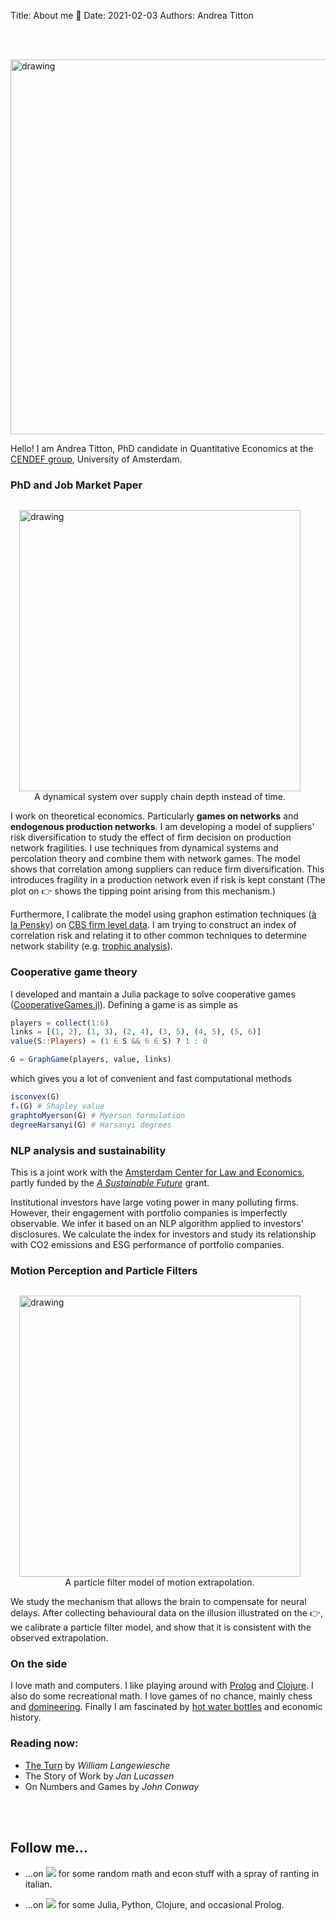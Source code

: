 Title: About me 🦉
Date: 2021-02-03
Authors: Andrea Titton


<br/><br/>

<img src="{static}/images/palude.jpg" alt="drawing" width="600"/>


Hello! I am Andrea Titton, PhD candidate in Quantitative Economics at the [CENDEF group](https://cendef.uva.nl/), University of Amsterdam.

### PhD and Job Market Paper

<figure style="float: right; margin-left: 100px">
    <img src="{static}/images/basin_small.png" alt="drawing" width="450"/>
    <figcaption style = "text-align: center">A dynamical system over supply chain depth instead of time. </figcaption>
</figure>

I work on theoretical economics. Particularly **games on networks** and **endogenous production networks**. I am developing a model of suppliers' risk diversification to study the effect of firm decision on production network fragilities. I use techniques from dynamical systems and percolation theory and combine them with network games. The model shows that correlation among suppliers can reduce firm diversification. This introduces fragility in a production network even if risk is kept constant (The plot on 👉 shows the tipping point arising from this mechanism.)

Furthermore, I calibrate the model using graphon estimation techniques ([à la Pensky](https://arxiv.org/pdf/1607.00673.pdf)) on [CBS firm level data](https://www.cbs.nl/en-gb/onze-diensten/customised-services-microdata/microdata-conducting-your-own-research). I am trying to construct an index of correlation risk and relating it to other common techniques to determine network stability (e.g. [trophic analysis]({filename}/articles/trophicanalysis.md)).


### Cooperative game theory

I developed and mantain a Julia package to solve cooperative games ([CooperativeGames.jl](https://github.com/NoFishLikeIan/CooperativeGames.jl)). Defining a game is as simple as


```julia
players = collect(1:6)
links = [(1, 2), (1, 3), (2, 4), (3, 5), (4, 5), (5, 6)]
value(S::Players) = (1 ∈ S && 6 ∈ S) ? 1 : 0

G = GraphGame(players, value, links)
```

which gives you a lot of convenient and fast computational methods

```julia
isconvex(G)
fₛ(G) # Shapley value
graphtoMyerson(G) # Myerson formulation
degreeHarsanyi(G) # Harsanyi degrees
```

### NLP analysis and sustainability 

This is a joint work with the [Amsterdam Center for Law and Economics](https://acle.uva.nl/), partly funded by the [*A Sustainable Future*](https://asf.uva.nl/) grant.

Institutional investors have large voting power in many polluting firms. However, their engagement with portfolio companies is imperfectly observable. We infer it based on an NLP algorithm applied to investors' disclosures. We calculate the index for investors and study its relationship with CO2 emissions and ESG performance of portfolio companies.

### Motion Perception and Particle Filters

<figure style="float: right; margin-left: 100px">
    <img src="{static}/images/extrapolation.gif" alt="drawing" width="450"/>
    <figcaption style = "text-align: center">A particle filter model of motion extrapolation. </figcaption>
</figure>

We study the mechanism that allows the brain to compensate for neural delays. After collecting behavioural data on the illusion illustrated on the 👉, we calibrate a particle filter model, and show that it is consistent with the observed extrapolation.

### On the side
I love math and computers. I like playing around with [Prolog](https://github.com/NoFishLikeIan/prolog-playground) and [Clojure](https://github.com/NoFishLikeIan/dietary-monitor). I also do some recreational math. I love games of no chance, mainly chess and [domineering](https://webdocs.cs.ualberta.ca/~games/domineering/). Finally I am fascinated by [hot water bottles](https://solar.lowtechmagazine.com/2022/01/the-revenge-of-the-hot-water-bottle.html) and economic history.

### Reading now:

- [The Turn](https://www.theatlantic.com/past/docs/unbound/langew/turn.htm) by *William Langewiesche*
- The Story of Work by *Jan Lucassen*
- On Numbers and Games by *John Conway*

<br/><br/>

## Follow me...

- ...on
[<img src="https://raw.githubusercontent.com/carlsednaoui/gitsocial/master/assets/icons%20with%20padding/twitter.png">](https://twitter.com/accuian) for some random math and econ stuff with a spray of ranting in italian. 

- ...on [<img src="https://raw.githubusercontent.com/carlsednaoui/gitsocial/master/assets/icons%20with%20padding/github.png">](https://github.com/NoFishLikeIan) for some Julia, Python, Clojure, and occasional Prolog.

<br/><br/>
